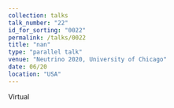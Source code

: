 ```yaml
---
collection: talks
talk_number: "22"
id_for_sorting: "0022"
permalink: /talks/0022
title: "nan" 
type: "parallel talk"
venue: "Neutrino 2020, University of Chicago"
date: 06/20
location: "USA"
---
```


Virtual
